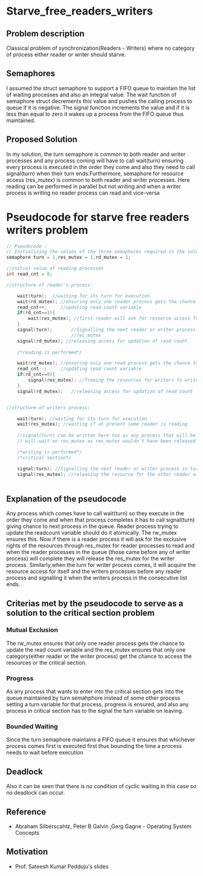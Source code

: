 # Starve_free_readers_writers

## Problem description
Classical problem of synchronization(Readers - Writers) where no category of process either reader or writer should starve.

## Semaphores
I assumed the struct semaphore to support a FIFO queue to maintain the list of waiting processes and also an integral value. The wait function of semaphore struct decrements this value and pushes the calling process to queue if it is negative. The signal function increments the value and if it is less than equal to zero it wakes up a process from the FIFO queue thus maintained.

## Proposed Solution
In my solution, the turn semaphore is common to both reader and writer processes and any process coming will have to call wait(turn) ensuring every process is executed in the order they come and also they need to call signal(turn) when their turn ends.Furthermore, semaphore for resource access (res_mutex) is common to both reader and writer processes. Here reading can be performed in parallel but not writing and when a writer process is writing no reader process can read and vice-versa

# Pseudocode for starve free readers writers problem

``` cpp
// Pseudocode :
// Initializing the values of the three semaphores required in the solution
semaphore turn = 1,res_mutex = 1,rd_mutex = 1;

//initial value of reading processes
int read_cnt = 0;

//structure of reader's process:

    wait(turn);  //waiting for its turn for execution
    wait(rd_mutex); //ensuring only one reader process gets the chance to update read count variable
    read_cnt++;     //updating read count variable
    if(rd_cnt==1){
        wait(res_mutex); //first reader will ask for resource access for readers
    }
    signal(turn);       //Signalling the next reader or writer process in turn queue to wakeup if reader process it will wait on rd_mutex and if writer it will wait on
                        //res_mutex
    signal(rd_mutex); //releasing access for updation of read count
    
    /*reading is performed*/

    wait(rd_mutex); //ensuring only one read process gets the chance to update read count variable
    read_cnt--;     //updating read count variable
    if(rd_cnt==0){
        signal(res_mutex); //freeing the resources for writers to write if some writer process(es) is waiting on res_mutex after being removed from turn semaphore
    }
    signal(rd_mutex);   //releasing access for updation of read count


//structure of writers process:

    wait(turn); //waiting for its turn for execution
    wait(res_mutex); //waiting if at present some reader is reading
    
    //signal(turn) can be written here too as any process that will be removed from turn semaphore's list 
    // will wait on res_mutex as res_mutex wouldn't have been released by the writing process 

    /*writing is performed*/
    /*critical section*/

    signal(turn); //Signalling the next reader or writer process in turn queue to wakeup
    signal(res_mutex); //releasing the resource for the other reader or writer process
    
```
## Explanation of the pseudocode

Any process which comes have to call wait(turn) so they execute in the order they come and when that process completes it has to call signal(turn) giving chance to next process in the queue. Reader process trying to update the readcount variable should do it atomically. The rw_mutex ensures this. Now if there is a reader process it will ask for the exclusive rights of the resources through res_mutex for reader processes to read and when the reader processes in the queue (those came before any of writer process) will complete they will release the res_mutex for the writer process. Similarly,when the turn for writer process comes, it will acquire the resource access for itself and the writers processes before any reader process and signalling it when the writers process in the consecutive list ends.

## Criterias met by the pseudocode to serve as a solution to the critical section problem

### Mutual Exclusion
The rw_mutex ensures that only one reader process gets the chance to update the read count variable and the res_mutex ensures that only one category(either reader or the writer process) get the chance to access the resources or the critical section.
### Progress
As any process that wants to enter into the critical section gets into the queue maintained by turn semahphore instead of some other process setting a turn variable for that process, progress is ensured, and also any process in critical section has to the signal the turn variable on leaving. 
### Bounded Waiting
Since the turn semaphore maintains a FIFO queue it ensures that whichever process comes first is executed first thus bounding the time a process needs to wait before execution

## Deadlock
Also it can be seen that there is no condition of cyclic waiting in this case so no deadlock can occur.

## Reference
- Abraham Silberscahtz, Peter B Galvin ,Gerg Gagne - Operating System Concepts
## Motivation
- Prof. Sateesh Kumar Peddoju's slides
